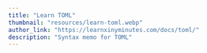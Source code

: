 ```yaml
---
title: "Learn TOML"
thumbnail: "resources/learn-toml.webp"
author_link: "https://learnxinyminutes.com/docs/toml/"
description: "Syntax memo for TOML"
---
```

